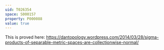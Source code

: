 ```yaml
---
uid: T026354
space: S000157
property: P000088
value: true
---
```


This is proved here:
https://dantopology.wordpress.com/2014/03/28/sigma-products-of-separable-metric-spaces-are-collectionwise-normal/

